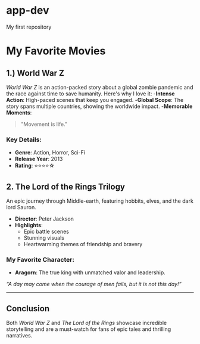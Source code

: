 # app-dev
My first repository

# My Favorite Movies

## 1.) World War Z
*World War Z* is an action-packed story about a global zombie pandemic and the race against time to save humanity. Here's why I love it:
-**Intense Action**: High-paced scenes that keep you engaged.
-**Global Scope**: The story spans multiple countries, showing the worldwide impact. 
-**Memorable Moments**:
> "Movement is life."

### Key Details:
- **Genre**: Action, Horror, Sci-Fi
- **Release Year**: 2013
- **Rating**: ⭐⭐⭐⭐☆

## 2. The Lord of the Rings Trilogy
An epic journey through Middle-earth, featuring hobbits, elves, and the dark lord Sauron.
- **Director**: Peter Jackson
- **Highlights**:
  - Epic battle scenes
  - Stunning visuals
  - Heartwarming themes of friendship and bravery

### My Favorite Character:
- **Aragorn**: The true king with unmatched valor and leadership.

*“A day may come when the courage of men fails, but it is not this day!”*

---

## Conclusion
Both *World War Z* and *The Lord of the Rings* showcase incredible storytelling and are a must-watch for fans of epic tales and thrilling narratives.
